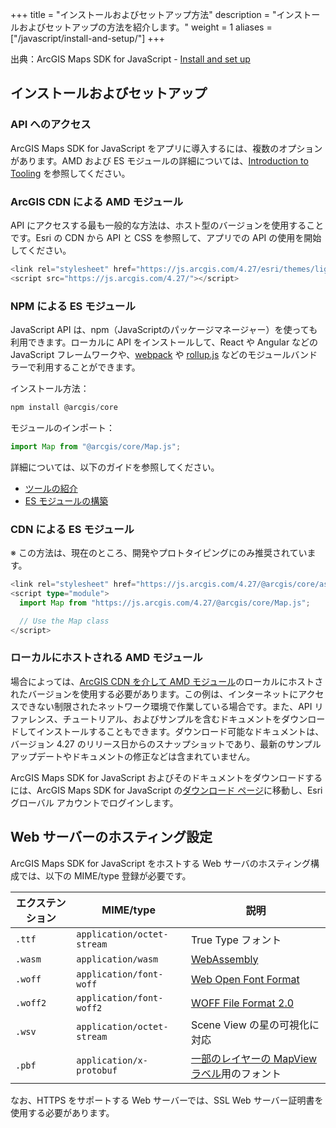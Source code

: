 +++
title = "インストールおよびセットアップ方法"
description = "インストールおよびセットアップの方法を紹介します。"
weight = 1
aliases = ["/javascript/install-and-setup/"]
+++

出典：ArcGIS Maps SDK for JavaScript - [Install and set up](https://developers.arcgis.com/javascript/latest/install-and-set-up/)

## インストールおよびセットアップ

### API へのアクセス

ArcGIS Maps SDK for JavaScript をアプリに導入するには、複数のオプションがあります。AMD および ES モジュールの詳細については、[Introduction to Tooling](https://developers.arcgis.com/javascript/latest/tooling-intro/) を参照してください。

### ArcGIS CDN による AMD モジュール

API にアクセスする最も一般的な方法は、ホスト型のバージョンを使用することです。Esri の CDN から API と CSS を参照して、アプリでの API の使用を開始してください。
```ts
<link rel="stylesheet" href="https://js.arcgis.com/4.27/esri/themes/light/main.css">
<script src="https://js.arcgis.com/4.27/"></script>
```

### NPM による ES モジュール

JavaScript API は、npm（JavaScriptのパッケージマネージャー）を使っても利用できます。ローカルに API をインストールして、React や Angular などの JavaScript フレームワークや、[webpack](https://webpack.js.org/) や [rollup.js](https://rollupjs.org/) などのモジュールバンドラーで利用することができます。

インストール方法：
```ts
npm install @arcgis/core
```

モジュールのインポート：
```ts
import Map from "@arcgis/core/Map.js";
```

詳細については、以下のガイドを参照してください。
- [ツールの紹介](https://developers.arcgis.com/javascript/latest/tooling-intro/)
- [ES モジュールの構築](https://developers.arcgis.com/javascript/latest/es-modules/)

### CDN による ES モジュール

※ この方法は、現在のところ、開発やプロトタイピングにのみ推奨されています。
```ts
<link rel="stylesheet" href="https://js.arcgis.com/4.27/@arcgis/core/assets/esri/themes/light/main.css">
<script type="module">
  import Map from "https://js.arcgis.com/4.27/@arcgis/core/Map.js";

  // Use the Map class
</script>
```

### ローカルにホストされる AMD モジュール

場合によっては、[ArcGIS CDN を介して AMD モジュール](https://developers.arcgis.com/javascript/latest/install-and-set-up/#amd-modules-via-arcgis-cdn)のローカルにホストされたバージョンを使用する必要があります。この例は、インターネットにアクセスできない制限されたネットワーク環境で作業している場合です。また、API リファレンス、チュートリアル、およびサンプルを含むドキュメントをダウンロードしてインストールすることもできます。ダウンロード可能なドキュメントは、バージョン 4.27 のリリース日からのスナップショットであり、最新のサンプル アップデートやドキュメントの修正などは含まれていません。

ArcGIS Maps SDK for JavaScript およびそのドキュメントをダウンロードするには、ArcGIS Maps SDK for JavaScript の[ダウンロード ページ](https://developers.arcgis.com/downloads/#javascript)に移動し、Esri グローバル アカウントでログインします。

## Web サーバーのホスティング設定

ArcGIS Maps SDK for JavaScript をホストする Web サーバのホスティング構成では、以下の MIME/type 登録が必要です。

| エクステンション | MIME/type | 説明 |
| --------------- | --------- | ---- |
| `.ttf` | `application/octet-stream` | True Type フォント |
| `.wasm` | `application/wasm` | [WebAssembly](https://webassembly.org/) |
| `.woff` | `application/font-woff` | [Web Open Font Format](https://developer.mozilla.org/en-US/docs/Web/Guide/WOFF) |
| `.woff2` | `application/font-woff2` | [WOFF File Format 2.0](https://www.w3.org/TR/WOFF2/) |
| `.wsv` | `application/octet-stream` | Scene View の星の可視化に対応 |
| `.pbf` | `application/x-protobuf` | [一部のレイヤーの MapView ラベル](https://developers.arcgis.com/javascript/latest/labeling/#mapview)用のフォント |

なお、HTTPS をサポートする Web サーバーでは、SSL Web サーバー証明書を使用する必要があります。